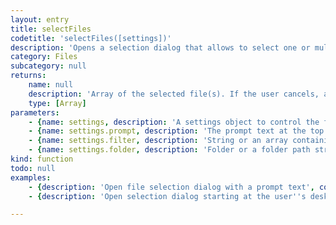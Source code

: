 ```yaml
---
layout: entry
title: selectFiles
codetitle: 'selectFiles([settings])'
description: 'Opens a selection dialog that allows to select one or multiple files. The settings object can be used to add a prompt text at the top of the dialog, to restrict the selection to certain file types and to set the dialog''s starting folder.'
category: Files
subcategory: null
returns:
    name: null
    description: 'Array of the selected file(s). If the user cancels, an empty array will be returned.'
    type: [Array]
parameters:
    - {name: settings, description: 'A settings object to control the function''s behavior.', optional: true, type: [Object]}
    - {name: settings.prompt, description: 'The prompt text at the top of the file selection dialog. Default: <code>""</code> (no prompt)', optional: true, type: [String]}
    - {name: settings.filter, description: 'String or an array containing strings of file endings to include in the dialog. Default: <code>""</code> (include all)', optional: true, type: [null]}
    - {name: settings.folder, description: 'Folder or a folder path string defining the start location of the dialog. Default: most recent dialog folder or main user folder.', optional: true, type: [null]}
kind: function
todo: null
examples:
    - {description: 'Open file selection dialog with a prompt text', code: 'selectFiles({prompt: "Please select your files."});'}
    - {description: 'Open selection dialog starting at the user''s desktop, allowing to only select PNG or JPEG files', code: 'selectFiles({folder: "~/Desktop/", filter: ["jpeg", "jpg", "png"]});'}

---
```

